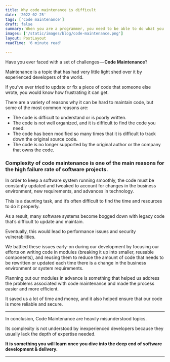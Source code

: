 ```yaml
---
title: Why code maintenance is difficult
date: '2022-02-25'
tags: ['code maintenance']
draft: false
summary: When you are a programmer, you need to be able to do what you can do, and when you are a software developer, you need to be able to do what you can't do.
images: ['/static/images/blog/code-maintenance.png']
layout: PostLayout
readTime: '6 minute read'

---
```


Have you ever faced with a set of challenges — **Code Maintenance**?

Maintenance is a topic that has had very little light shed over it by experienced developers of the world.

If you’ve ever tried to update or fix a piece of code that someone else wrote, you would know how frustrating it can get.

There are a variety of reasons why it can be hard to maintain code, but some of the most common reasons are:

- The code is difficult to understand or is poorly written.
- The code is not well organized, and it is difficult to find the code you need.
- The code has been modified so many times that it is difficult to track down the original source code.
- The code is no longer supported by the original author or the company that owns the code.

### **Complexity of code maintenance is one of the main reasons for the high failure rate of software projects.**

In order to keep a software system running smoothly, the code must be constantly updated and tweaked to account for changes in the business environment, new requirements, and advances in technology.

This is a daunting task, and it’s often difficult to find the time and resources to do it properly.

As a result, many software systems become bogged down with legacy code that’s difficult to update and maintain.

Eventually, this would lead to performance issues and security vulnerabilities.

We battled these issues early-on during our development by focusing our efforts on writing code in modules (breaking it up into smaller, reusable components), and reusing them to reduce the amount of code that needs to be rewritten or updated each time there is a change in the business environment or system requirements.

Planning out our modules in advance is something that helped us address the problems associated with code maintenance and made the process easier and more efficient.

It saved us a lot of time and money, and it also helped ensure that our code is more reliable and secure.

---

In conclusion, Code Maintenance are heavily misunderstood topics.

Its complexity is not understood by inexperienced developers because they usually lack the depth of expertise needed.

**It is something you will learn once you dive into the deep end of software development & delivery.**

---
